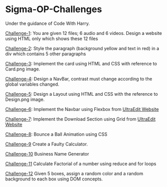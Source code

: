 # Sigma-OP-Challenges
Under the guidance of Code With Harry.

[Challenge-1](https://challenge-1--sigma-op.netlify.app/):  You are given 12 files; 6 audio and 6 videos. Design a website using HTML only which shows these 12 files 

[Challenge-2](https://challenge-2--sigma-op.netlify.app/): Style the paragraph (background yellow and text in red) in a div which contains 5 other paragraphs

[Challenge-3](https://challenge-3--sigma-op.netlify.app/): Implement the card using HTML and CSS with reference to Card.png image.

[Challenge-4](https://challenge-4--sigma-op.netlify.app/): Design a NavBar, contrast must change according to the global variables changed. 

[Challenge-5](https://challenge-5--sigma-op.netlify.app/): Design a Layout using HTML and CSS with the reference to Design.png image.

[Challenge-6](https://challenge-6--sigma-op.netlify.app/): Implement the Navbar using Flexbox from [UltraEdit Website](https://www.ultraedit.com/)

[Challenge-7](https://challenge-7--sigma-op.netlify.app/): Implement the Download Section using Grid from [UltraEdit Website](https://www.ultraedit.com/)

[Challenge-8](https://challenge-8--sigma-op.netlify.app/): Bounce a Ball Animation using CSS

[Challenge-9](https://challenge-9--sigma-op.netlify.app/) Create a Faulty Calculator.

[Challenge-10](https://challenge-10--sigma-op.netlify.app/) Business Name Generator

[Challenge-11](https://challenge-11--sigma-op.netlify.app/) Calculate Factorial of a number using reduce and for loops

[Challenge-12](https://challenge-12--sigma-op.netlify.app/) Given 5 boxes, assign a random color and a random background to each box using DOM concepts.